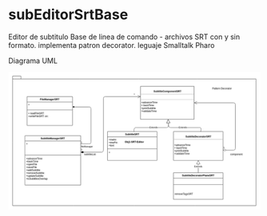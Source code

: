 # subEditorSrtBase
Editor de subtitulo Base de linea de comando - archivos SRT con y sin formato. implementa patron decorator. leguaje Smalltalk Pharo

Diagrama UML

![Screenshot](SRT-Editor-UML.png)

